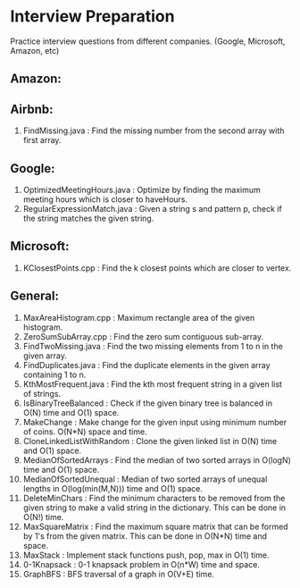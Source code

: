 # Interview Preparation
Practice interview questions from different companies. (Google, Microsoft, Amazon, etc)

## Amazon:

## Airbnb:
1. FindMissing.java : Find the missing number from the second array with first array.

## Google:
1. OptimizedMeetingHours.java : Optimize by finding the maximum meeting hours which is closer to haveHours.
2. RegularExpressionMatch.java : Given a string s and pattern p, check if the string matches the given string.

## Microsoft:
1. KClosestPoints.cpp : Find the k closest points which are closer to vertex.

## General:
1. MaxAreaHistogram.cpp : Maximum rectangle area of the given histogram. 
2. ZeroSumSubArray.cpp : Find the zero sum contiguous sub-array.
3. FindTwoMissing.java : Find the two missing elements from 1 to n in the given array.
4. FindDuplicates.java : Find the duplicate elements in the given array containing 1 to n.
5. KthMostFrequent.java : Find the kth most frequent string in a given list of strings.
6. IsBinaryTreeBalanced : Check if the given binary tree is balanced in O(N) time and O(1) space.
7. MakeChange : Make change for the given input using minimum number of coins. O(N*N) space and time.
8. CloneLinkedListWithRandom : Clone the given linked list in O(N) time and O(1) space.
9. MedianOfSortedArrays : Find the median of two sorted arrays in O(logN) time and O(1) space.
10. MedianOfSortedUnequal : Median of two sorted arrays of unequal lengths in O(log(min(M,N))) time and O(1) space.
11. DeleteMinChars : Find the minimum characters to be removed from the given string to make a valid string in the dictionary. This can be done in O(N!) time.
12. MaxSquareMatrix : Find the maximum square matrix that can be formed by 1's from the given matrix. This can be done in O(N*N) time and space.
13. MaxStack : Implement stack functions push, pop, max in O(1) time.
14. 0-1Knapsack : 0-1 knapsack problem in O(n*W) time and space.
15. GraphBFS : BFS traversal of a graph in O(V+E) time.
